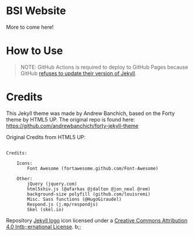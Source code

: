 # BSI Website

More to come here!

# How to Use

> NOTE: GitHub Actions is required to deploy to GitHub Pages because GitHub [refuses to update their version of Jekyll](https://github.com/github/pages-gem/issues/651).

# Credits

This Jekyll theme was made by Andrew Banchich, based on the Forty theme by HTML5 UP.
The original repo is found here: https://github.com/andrewbanchich/forty-jekyll-theme

Original Credits from HTML5 UP:

```

Credits:

	Icons:
		Font Awesome (fortawesome.github.com/Font-Awesome)

	Other:
		jQuery (jquery.com)
		html5shiv.js (@afarkas @jdalton @jon_neal @rem)
		background-size polyfill (github.com/louisremi)
		Misc. Sass functions (@HugoGiraudel)
		Respond.js (j.mp/respondjs)
		Skel (skel.io)
```

Repository [Jekyll logo](https://github.com/jekyll/brand) icon licensed under a [Creative Commons Attribution 4.0 Intb;;ernational License](http://choosealicense.com/licenses/cc-by-4.0/).
b;;
